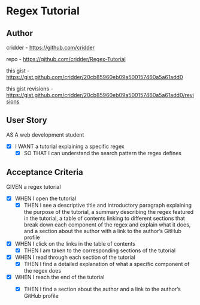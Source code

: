 # Regex Tutorial

## Author

cridder - https://github.com/cridder

repo - https://github.com/cridder/Regex-Tutorial 

this gist - https://gist.github.com/cridder/20cb85960eb09a500157460a5a61add0

this gist revisions - https://gist.github.com/cridder/20cb85960eb09a500157460a5a61add0/revisions

## User Story 

AS A web development student
- [X] I WANT a tutorial explaining a specific regex
    - [X] SO THAT I can understand the search pattern the regex defines

## Acceptance Criteria

GIVEN a regex tutorial
- [X] WHEN I open the tutorial
    - [X] THEN I see a descriptive title and introductory paragraph explaining the purpose of the tutorial, a summary describing the regex featured in the tutorial, a table of contents linking to different sections that break down each component of the regex and explain what it does, and a section about the author with a link to the author’s GitHub profile
- [X] WHEN I click on the links in the table of contents
    - [X] THEN I am taken to the corresponding sections of the tutorial
- [X] WHEN I read through each section of the tutorial
    - [X] THEN I find a detailed explanation of what a specific component of the regex does
- [X] WHEN I reach the end of the tutorial
    - [X] THEN I find a section about the author and a link to the author’s GitHub profile


